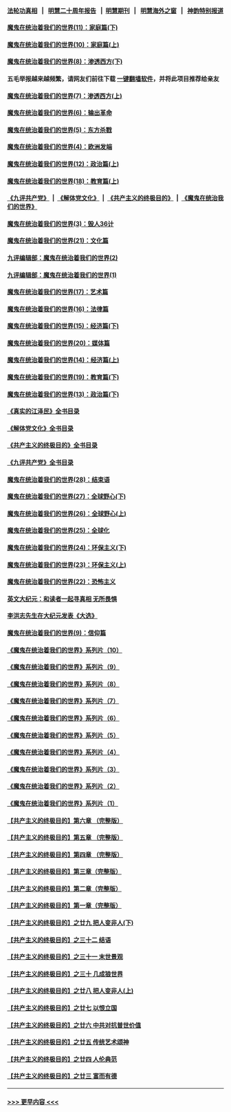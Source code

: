 #### [法轮功真相](https://github.com/gfw-breaker/truth/blob/master/README.md?t=0) &nbsp;&nbsp;|&nbsp;&nbsp; [明慧二十周年报告](https://github.com/gfw-breaker/mh-reports/blob/master/README.md?t=0) &nbsp;&nbsp;|&nbsp;&nbsp;[明慧期刊](https://github.com/gfw-breaker/mh-qikan) &nbsp;&nbsp;|&nbsp;&nbsp; [明慧海外之窗](https://github.com/gfw-breaker/mh-news/blob/master/README.md?t=0) &nbsp;&nbsp;|&nbsp;&nbsp; [神韵特别报道](https://github.com/gfw-breaker/mh-news/blob/master/shenyun.md?t=0)
#### [魔鬼在统治着我们的世界(11)：家庭篇(下)](../pages/nsc422/n10440961.md?t=12041150) 
#### [魔鬼在统治着我们的世界(10)：家庭篇(上)](../pages/nsc422/n10435448.md?t=12041150) 
#### [魔鬼在统治着我们的世界(8)：渗透西方(下)](../pages/nsc422/n10429603.md?t=12041150) 
#### 五毛举报越来越频繁，请网友们前往下载 [一键翻墙软件](https://github.com/gfw-breaker/ssr-accounts)，并将此项目推荐给亲友
#### [魔鬼在统治着我们的世界(7)：渗透西方(上)](../pages/nsc422/n10426013.md?t=12041150) 
#### [魔鬼在统治着我们的世界(6)：输出革命](../pages/nsc422/n10421536.md?t=12041150) 
#### [魔鬼在统治着我们的世界(5)：东方杀戮](../pages/nsc422/n10417707.md?t=12041150) 
#### [魔鬼在统治着我们的世界(4)：欧洲发端](../pages/nsc422/n10414890.md?t=12041150) 
#### [魔鬼在统治着我们的世界(12)：政治篇(上)](../pages/nsc422/n10444576.md?t=12041150) 
#### [魔鬼在统治着我们的世界(18)：教育篇(上)](../pages/nsc422/n10526970.md?t=12041150) 
#### [《九评共产党》](https://github.com/begood0513/9ping.md/blob/master/README.md) &nbsp;|&nbsp; [《解体党文化》](../../../../jtdwh.md/blob/master/README.md)  &nbsp;|&nbsp; [《共产主义的终极目的》](../../../../gczydzjmd.md/blob/master/README.md) &nbsp;|&nbsp; [《魔鬼在统治我们的世界》](../../../../mgztzwmdsj.md/blob/master/README.md) 
#### [魔鬼在统治着我们的世界(3)：毁人36计](../pages/nsc422/n10411583.md?t=12041150) 
#### [魔鬼在统治着我们的世界(21)：文化篇](../pages/nsc422/n10597706.md?t=12041150) 
#### [九评编辑部：魔鬼在统治着我们的世界(2)](../pages/nsc422/n10410036.md?t=12041150) 
#### [九评编辑部：魔鬼在统治着我们的世界(1)](../pages/nsc422/n10406825.md?t=12041150) 
#### [魔鬼在统治着我们的世界(17)：艺术篇](../pages/nsc422/n10499093.md?t=12041150) 
#### [魔鬼在统治着我们的世界(16)：法律篇](../pages/nsc422/n10485969.md?t=12041150) 
#### [魔鬼在统治着我们的世界(15)：经济篇(下)](../pages/nsc422/n10469975.md?t=12041150) 
#### [魔鬼在统治着我们的世界(20)：媒体篇](../pages/nsc422/n10586579.md?t=12041150) 
#### [魔鬼在统治着我们的世界(14)：经济篇(上)](../pages/nsc422/n10457370.md?t=12041150) 
#### [魔鬼在统治着我们的世界(19)：教育篇(下)](../pages/nsc422/n10564808.md?t=12041150) 
#### [魔鬼在统治着我们的世界(13)：政治篇(下)](../pages/nsc422/n10448270.md?t=12041150) 
#### [《真实的江泽民》全书目录](../pages/nsc422/n13721399.md?t=12041150) 
#### [《解体党文化》全书目录](../pages/nsc422/n13721157.md?t=12041150) 
#### [《共产主义的终极目的》全书目录](../pages/nsc422/n13721048.md?t=12041150) 
#### [《九评共产党》全书目录](../pages/nsc422/n13708085.md?t=12041150) 
#### [魔鬼在统治着我们的世界(28)：结束语](../pages/nsc422/n10936246.md?t=12041150) 
#### [魔鬼在统治着我们的世界(27)：全球野心(下)](../pages/nsc422/n10928319.md?t=12041150) 
#### [魔鬼在统治着我们的世界(26)：全球野心(上)](../pages/nsc422/n10900318.md?t=12041150) 
#### [魔鬼在统治着我们的世界(25)：全球化](../pages/nsc422/n10788205.md?t=12041150) 
#### [魔鬼在统治着我们的世界(24)：环保主义(下)](../pages/nsc422/n10695307.md?t=12041150) 
#### [魔鬼在统治着我们的世界(23)：环保主义(上)](../pages/nsc422/n10688613.md?t=12041150) 
#### [魔鬼在统治着我们的世界(22)：恐怖主义](../pages/nsc422/n10614727.md?t=12041150) 
#### [英文大纪元：和读者一起寻真相 无所畏惧](../pages/nsc422/n12542027.md?t=12041150) 
#### [李洪志先生在大纪元发表《大选》](../pages/nsc422/n12534746.md?t=12041150) 
#### [魔鬼在统治着我们的世界(9)：信仰篇](../pages/nsc422/n10432159.md?t=12041150) 
#### [《魔鬼在统治着我们的世界》系列片（10）](../pages/nsc422/n12292670.md?t=12041150) 
#### [《魔鬼在统治着我们的世界》系列片（9）](../pages/nsc422/n12290859.md?t=12041150) 
#### [《魔鬼在统治着我们的世界》系列片（8）](../pages/nsc422/n12287445.md?t=12041150) 
#### [《魔鬼在统治着我们的世界》系列片（7）](../pages/nsc422/n12283425.md?t=12041150) 
#### [《魔鬼在统治着我们的世界》系列片（6）](../pages/nsc422/n12282314.md?t=12041150) 
#### [《魔鬼在统治着我们的世界》系列片（5）](../pages/nsc422/n12281419.md?t=12041150) 
#### [《魔鬼在统治着我们的世界》系列片（4）](../pages/nsc422/n12274024.md?t=12041150) 
#### [《魔鬼在统治着我们的世界》系列片（3）](../pages/nsc422/n12271322.md?t=12041150) 
#### [《魔鬼在统治着我们的世界》系列片（2）](../pages/nsc422/n12269049.md?t=12041150) 
#### [《魔鬼在统治着我们的世界》系列片（1）](../pages/nsc422/n12267575.md?t=12041150) 
#### [【共产主义的终极目的】第六章 （完整版）](../pages/nsc422/n11428913.md?t=12041150) 
#### [【共产主义的终极目的】第五章 （完整版）](../pages/nsc422/n11428912.md?t=12041150) 
#### [【共产主义的终极目的】第四章 （完整版）](../pages/nsc422/n11428907.md?t=12041150) 
#### [【共产主义的终极目的】第三章（完整版）](../pages/nsc422/n11428848.md?t=12041150) 
#### [【共产主义的终极目的】第二章（完整版）](../pages/nsc422/n11428831.md?t=12041150) 
#### [【共产主义的终极目的】第一章（完整版）](../pages/nsc422/n11417651.md?t=12041150) 
#### [【共产主义的终极目的】之廿九 把人变非人(下)](../pages/nsc422/n11344140.md?t=12041150) 
#### [【共产主义的终极目的】之三十二 结语](../pages/nsc422/n11360535.md?t=12041150) 
#### [【共产主义的终极目的】之三十一 末世景观](../pages/nsc422/n11351129.md?t=12041150) 
#### [【共产主义的终极目的】之三十 几成狼世界](../pages/nsc422/n11348280.md?t=12041150) 
#### [【共产主义的终极目的】之廿八 把人变非人(上)](../pages/nsc422/n11340492.md?t=12041150) 
#### [【共产主义的终极目的】之廿七 以恨立国](../pages/nsc422/n11336944.md?t=12041150) 
#### [【共产主义的终极目的】之廿六 中共对抗普世价值](../pages/nsc422/n11324785.md?t=12041150) 
#### [【共产主义的终极目的】之廿五 传统艺术颂神](../pages/nsc422/n11296396.md?t=12041150) 
#### [【共产主义的终极目的】之廿四 人伦典范](../pages/nsc422/n11296397.md?t=12041150) 
#### [【共产主义的终极目的】之廿三 富而有德](../pages/nsc422/n11283598.md?t=12041150) 

----
#### [ >>> 更早内容 <<< ](../indexes/nsc422-earlier.md)
